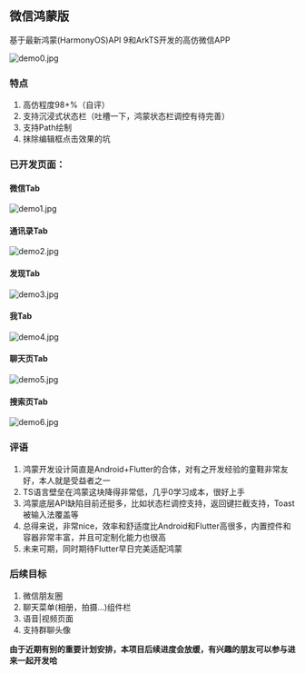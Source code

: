 ## 微信鸿蒙版

基于最新鸿蒙(HarmonyOS)API 9和ArkTS开发的高仿微信APP

![demo0.jpg](art%2Fdemo0.jpg)

### 特点

1. 高仿程度98+%（自评）
2. 支持沉浸式状态栏（吐槽一下，鸿蒙状态栏调控有待完善）
3. 支持Path绘制
4. 抹除编辑框点击效果的坑


### 已开发页面：

#### 微信Tab
![demo1.jpg](art%2Fdemo1.jpg)

#### 通讯录Tab
![demo2.jpg](art%2Fdemo2.jpg)

#### 发现Tab
![demo3.jpg](art%2Fdemo3.jpg)

#### 我Tab
![demo4.jpg](art%2Fdemo4.jpg)

#### 聊天页Tab
![demo5.jpg](art%2Fdemo5.jpg)

#### 搜索页Tab
![demo6.jpg](art%2Fdemo6.jpg)

### 评语

1. 鸿蒙开发设计简直是Android+Flutter的合体，对有之开发经验的童鞋非常友好，本人就是受益者之一
2. TS语言壁垒在鸿蒙这块降得非常低，几乎0学习成本，很好上手
3. 鸿蒙底层API缺陷目前还挺多，比如状态栏调控支持，返回键拦截支持，Toast被输入法覆盖等
4. 总得来说，非常nice，效率和舒适度比Android和Flutter高很多，内置控件和容器非常丰富，并且可定制化能力也很高
5. 未来可期，同时期待Flutter早日完美适配鸿蒙

### 后续目标

1. 微信朋友圈
2. 聊天菜单(相册，拍摄...)组件栏
3. 语音|视频页面
4. 支持群聊头像

**由于近期有别的重要计划安排，本项目后续进度会放缓，有兴趣的朋友可以参与进来一起开发哈**



